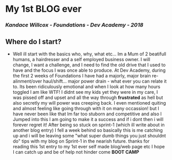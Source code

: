 <!DOCTYPE html>
<html lang="en">
    <HEAD>  
        <meta charse  t="UTF-8">
        <head>  
        <title>HTML Template</title></head
        <meta name="viewport" content="width=device-width, initial-scale=1.0">
        <meta http-equiv="X-UA-Compatible" content="ie=edge">
    <body>    
    </body>
</html>

# **My 1st BLOG ever**

### *Kandace Willcox - Foundations - Dev Academy - 2018*

## **Where do I start?**


- Well ill start with the basics who, why, what etc... Im a Mum of 2 beatifull humans, a hairdresser and a self employed business owner. I will change, I want a challenge, and I need to find the old drive that I used to have and the focus I was once able to produce. At Dev Academy, during  the first 2 weeks of Foundations I have had a majorly, major brain re-alinment/over haul/shift... major power drain - what ever you can relate it to. Its been ridiculously emotional and when I look at how many hours toggled I am like WTF! I didnt see my kids yet they were in my care, I was pissed off and upset and all the way through **frustrated** as hell but also secretly my will power was creeping back. I even mentioned quiting and almost feeling like going through with it on many occassion! but I have never been like that Im far too stuborn and competitive and also I Jumped into this I am going to make it a success and if i dont then i will forever regret it! After being so stuck on sprint-1 (which ill write about in another blog entry) I fell a week behind so basically this is me catching up and i will be leaving some "what super dumb things you just shouldnt do" tips with my blog on Sprint-1 in the nearish future. thanks for reading this 1st entry to my 1st ever self made blog/web page etc I hope I can catch up and be of help not hinder come **BOOT CAMP** 
